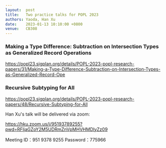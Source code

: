 ```yaml
--- 
layout:  post
title:   Two practice talks for POPL 2023
authors: Yaoda, Han Xu
date:    2023-01-13 10:10:00 +0800
venue:   CB308
---
```


### Making a Type Difference: Subtraction on Intersection Types as Generalized Record Operations
<https://popl23.sigplan.org/details/POPL-2023-popl-research-papers/31/Making-a-Type-Difference-Subtraction-on-Intersection-Types-as-Generalized-Record-Ope>

### Recursive Subtyping for All
<https://popl23.sigplan.org/details/POPL-2023-popl-research-papers/48/Recursive-Subtyping-for-All>


Han Xu's talk will be delivered via zoom:

https://hku.zoom.us/j/95193789255?pwd=RFljaGZoY2M5UDRmZnVpMHVHMDlyZz09

Meeting ID：951 9378 9255
Password：775966
